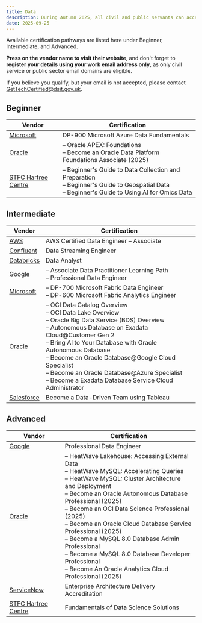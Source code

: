 ```yaml
---
title: Data
description: During Autumn 2025, all civil and public servants can access 200+ free learning and certification pathways across key digital and data areas.
date: 2025-09-25
---
```


Available certification pathways are listed here under Beginner, Intermediate, and Advanced.

**Press on the vendor name to visit their website**, and don't forget to **register your details using your work email address only**, as only civil service or public sector email domains are eligible.

If you believe you qualify, but your email is not accepted, please contact [GetTechCertified@dsit.gov.uk](mailto:GetTechCertified@dsit.gov.uk).

## Beginner

| Vendor | Certification |
|--------|--------------|
| [Microsoft](https://www.microsoft.com/en-gb/business/get-tech-certified) | DP-900 Microsoft Azure Data Fundamentals |
| [Oracle](https://education.oracle.com/ukgovtcddo) | – Oracle APEX: Foundations<br>– Become an Oracle Data Platform Foundations Associate (2025) |
| [STFC Hartree Centre](https://hartreetraining.stfc.ac.uk/moodle/local/hartree/index.php) | – Beginner's Guide to Data Collection and Preparation<br>– Beginner's Guide to Geospatial Data<br>– Beginner's Guide to Using AI for Omics Data |

## Intermediate

| Vendor | Certification |
|--------|--------------|
| [AWS](https://pages.awscloud.com/aws-partnership-government-digital-services-get-tech-certified.html) | AWS Certified Data Engineer – Associate |
| [Confluent](https://discover.confluent.io/0d989e) | Data Streaming Engineer |
| [Databricks](https://events.databricks.com/training-uk-gov-get-tech-certified) | Data Analyst |
| [Google](https://rsvp.withgoogle.com/events/google-cloud-get-tech-certified) | – Associate Data Practitioner Learning Path<br>– Professional Data Engineer |
| [Microsoft](https://www.microsoft.com/en-gb/business/get-tech-certified) | – DP-700 Microsoft Fabric Data Engineer<br>– DP-600 Microsoft Fabric Analytics Engineer |
| [Oracle](https://education.oracle.com/ukgovtcddo) | – OCI Data Catalog Overview<br>– OCI Data Lake Overview<br>– Oracle Big Data Service (BDS) Overview<br>– Autonomous Database on Exadata Cloud@Customer Gen 2<br>– Bring AI to Your Database with Oracle Autonomous Database<br>– Become an Oracle Database@Google Cloud Specialist<br>– Become an Oracle Database@Azure Specialist<br>– Become a Exadata Database Service Cloud Administrator |
| [Salesforce](https://view.salesforce.com/viewer/1a2333fe89b26207240d8bc21c3d13fe#os2loc68wo) | Become a Data-Driven Team using Tableau |

## Advanced

| Vendor | Certification |
|--------|--------------|
| [Google](https://rsvp.withgoogle.com/events/google-cloud-get-tech-certified) | Professional Data Engineer |
| [Oracle](https://education.oracle.com/ukgovtcddo) | – HeatWave Lakehouse: Accessing External Data<br>– HeatWave MySQL: Accelerating Queries<br>– HeatWave MySQL: Cluster Architecture and Deployment<br>– Become an Oracle Autonomous Database Professional (2025)<br>– Become an OCI Data Science Professional (2025)<br>– Become an Oracle Cloud Database Service Professional (2025)<br>– Become a MySQL 8.0 Database Admin Professional<br>– Become a MySQL 8.0 Database Developer Professional<br>– Become An Oracle Analytics Cloud Professional (2025) |
| [ServiceNow](https://learning.servicenow.com/now/lxp/home) | Enterprise Architecture Delivery Accreditation |
| [STFC Hartree Centre](https://hartreetraining.stfc.ac.uk/moodle/local/hartree/index.php) | Fundamentals of Data Science Solutions |